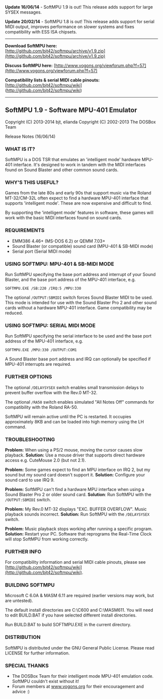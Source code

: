 **Update 16/06/14** - SoftMPU 1.9 is out! This release adds support for large SYSEX messages.

**Update 20/02/14** - SoftMPU 1.8 is out! This release adds support for serial MIDI output, improves performance on slower systems and fixes compatibility with ESS ISA chipsets.
***
**Download SoftMPU here:** [http://github.com/bjt42/softmpu/archive/v1.9.zip](http://github.com/bjt42/softmpu/archive/v1.9.zip)

**Discuss SoftMPU here:** [http://www.vogons.org/viewforum.php?f=57](http://www.vogons.org/viewforum.php?f=57)

**Compatibility lists & serial MIDI cable pinouts:** [http://github.com/bjt42/softmpu/wiki] (http://github.com/bjt42/softmpu/wiki)
***
## SoftMPU 1.9 - Software MPU-401 Emulator
Copyright (C) 2013-2014  bjt, elianda
Copyright (C) 2002-2013  The DOSBox Team

Release Notes (16/06/14)

### WHAT IS IT?

SoftMPU is a DOS TSR that emulates an 'intelligent mode' hardware MPU-401
interface. It's designed to work in tandem with the MIDI interfaces found on
Sound Blaster and other common sound cards.

### WHY'S THIS USEFUL?

Games from the late 80s and early 90s that support music via the Roland
MT-32/CM-32L often expect to find a hardware MPU-401 interface that supports
'intelligent mode'. These are now expensive and difficult to find.

By supporting the 'intelligent mode' features in software, these games will
work with the basic MIDI interfaces found on sound cards.

### REQUIREMENTS

- EMM386 4.46+ (MS-DOS 6.2) or QEMM 7.03+
- Sound Blaster (or compatible) sound card (MPU-401 & SB-MIDI mode)
- Serial port (Serial MIDI mode)

### USING SOFTMPU: MPU-401 & SB-MIDI MODE

Run SoftMPU specifying the base port address and interrupt of your Sound
Blaster, and the base port address of the MPU-401 interface, e.g.

  `SOFTMPU.EXE /SB:220 /IRQ:5 /MPU:330`

The optional `/OUTPUT:SBMIDI` switch forces Sound Blaster MIDI to be used. This
mode is intended for use with the Sound Blaster Pro 2 and other sound cards
without a hardware MPU-401 interface. Game compatibility may be reduced.

### USING SOFTMPU: SERIAL MIDI MODE

Run SoftMPU specifying the serial interface to be used and the base port
address of the MPU-401 interface, e.g.

  `SOFTMPU.EXE /MPU:330 /OUTPUT:COM1`

A Sound Blaster base port address and IRQ can optionally be specified if
MPU-401 interrupts are required.

### FURTHER OPTIONS

The optional `/DELAYSYSEX` switch enables small transmission delays to prevent
buffer overflow with the Rev.0 MT-32.

The optional `/RA50` switch enables simulated "All Notes Off" commands for
compatibility with the Roland RA-50.

SoftMPU will remain active until the PC is restarted. It occupies
approximately 8KB and can be loaded into high memory using the LH command.

### TROUBLESHOOTING

**Problem:**  When using a PS/2 mouse, moving the cursor causes slow playback.
**Solution:** Use a mouse driver that supports direct hardware access e.g.
              CuteMouse 2.0 (but not 2.1).

**Problem:**  Some games expect to find an MPU interface on IRQ 2, but my sound
              but my sound card doesn't support it.
**Solution:** Configure your sound card to use IRQ 9.

**Problem:**  SoftMPU can't find a hardware MPU interface when using a Sound
              Blaster Pro 2 or older sound card.
**Solution**: Run SoftMPU with the `/OUTPUT:SBMIDI` switch.

**Problem:**  My Rev.0 MT-32 displays "EXC. BUFFER OVERFLOW". Music playback sounds incorrect.
**Solution:** Run SoftMPU with the `/DELAYSYSEX` switch.

**Problem:**  Music playback stops working after running a specific program.
**Solution:** Restart your PC. Software that reprograms the Real-Time Clock will
              stop SoftMPU from working correctly.

### FURTHER INFO

For compatibility information and serial MIDI cable pinouts, please see
[http://github.com/bjt42/softmpu/wiki](http://github.com/bjt42/softmpu/wiki).

### BUILDING SOFTMPU

Microsoft C 6.0A & MASM 6.11 are required (earlier versions may work, but are
untested).

The default install directories are C:\C600 and C:\MASM611. You will need to
edit BUILD.BAT if you have selected different install directories.

Run BUILD.BAT to build SOFTMPU.EXE in the current directory.

### DISTRIBUTION

SoftMPU is distributed under the GNU General Public License. Please read
LICENSE for further information.

### SPECIAL THANKS

- The DOSBox Team for their intelligent mode MPU-401 emulation code. SoftMPU
  couldn't exist without it!
- Forum members at www.vogons.org for their encouragement and advice :)